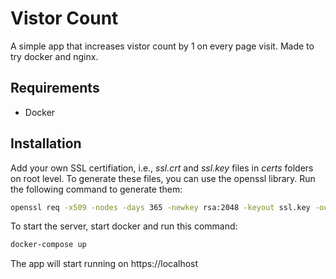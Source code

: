 # Vistor Count

A simple app that increases vistor count by 1 on every page visit. Made to try docker and nginx.

## Requirements

- Docker

## Installation

Add your own SSL certifiation, i.e.,  *ssl.crt* and *ssl.key* files in *certs* folders on root level. To generate these files, you can use the openssl library. Run the following command to generate them:

```bash
openssl req -x509 -nodes -days 365 -newkey rsa:2048 -keyout ssl.key -out ssl.crt
```


To start the server, start docker and run this command:

```bash
docker-compose up
```

The app will start running on https://localhost
